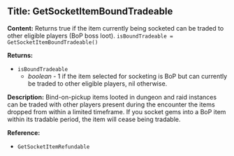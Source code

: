 ## Title: GetSocketItemBoundTradeable

**Content:**
Returns true if the item currently being socketed can be traded to other eligible players (BoP boss loot).
`isBoundTradeable = GetSocketItemBoundTradeable()`

**Returns:**
- `isBoundTradeable`
  - *boolean* - 1 if the item selected for socketing is BoP but can currently be traded to other eligible players, nil otherwise.

**Description:**
Bind-on-pickup items looted in dungeon and raid instances can be traded with other players present during the encounter the items dropped from within a limited timeframe.
If you socket gems into a BoP item within its tradable period, the item will cease being tradable.

**Reference:**
- `GetSocketItemRefundable`